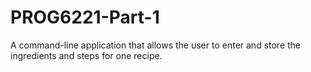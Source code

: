 # PROG6221-Part-1
A command-line application that allows the user to enter and  store the ingredients and steps for one recipe.
